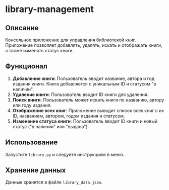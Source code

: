 # library-management

## Описание
Консольное приложение для управления библиотекой книг. Приложение позволяет добавлять, удалять, искать и отображать книги, а также изменять статус книги.

## Функционал
1. **Добавление книги**: Пользователь вводит название, автора и год издания книги. Книга добавляется с уникальным ID и статусом "в наличии".
2. **Удаление книги**: Пользователь вводит ID книги для удаления.
3. **Поиск книги**: Пользователь может искать книги по названию, автору или году издания.
4. **Отображение всех книг**: Приложение выводит список всех книг с их ID, названием, автором, годом издания и статусом.
5. **Изменение статуса книги**: Пользователь вводит ID книги и новый статус ("в наличии" или "выдана").

## Использование
Запустите `library.py` и следуйте инструкциям в меню.

## Хранение данных
Данные хранятся в файле `library_data.json`.
